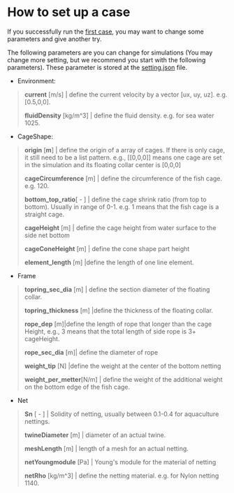 # How to set up a case

If you successfully run the [first case](./../Example/README.MD), you may want to change some parameters and give another try.



The following parameters are you can change for simulations (You may change more setting, but we recommend you start with the following parameters).
These parameter is stored at the [setting.json](./../Example/setting.json) file.

* Environment:

> **current** [m/s]  | define the current velocity by a vector [ux, uy, uz]. e.g. [0.5,0,0].
>
> **fluidDensity** [kg/m^3] | define the fluid density. e.g. for sea water 1025.

* CageShape:

> **origin** [**m**] | define the origin of a array of cages. If there is only cage, it still need to be a list pattern. e.g., [[0,0,0]] means one cage are set in the simulation and its floating collar center is [0,0,0]
>
> **cageCircumference** [m] | define the circumference of the fish cage. e.g. 120.
>
> **bottom_top_ratio**[ - ] | define the cage shrink ratio (from top to bottom). Usually in range of 0-1.  e.g. 1 means that the fish cage is a straight cage. 
>
> **cageHeight** [m] | define the cage height from water surface to the side net bottom
>
> **cageConeHeight** [m] | define the cone shape part height
>
> **element_length** [m]  |define the length of one line element.

* Frame

> **topring_sec_dia** [m] | define the section diameter of the floating collar.
>
> **topring_thickness** [m] |define the thickness of the floating collar.
>
> **rope_dep** [m]|define the length of rope that longer than the cage Height, e.g., 3 means that the total length of side rope is 3+ cageHeight.
>
> **rope_sec_dia** [m]| define the diameter of rope
>
> **weight_tip** [N] |define the weight at the center of the bottom netting
>
> **weight_per_metter**[N/m] | define the weight of the additional weight on the bottom edge of the fish cage.

* Net

> **Sn** [ - ] | Solidity of netting, usually between 0.1-0.4 for aquaculture nettings.
>
> **twineDiameter** [m] | diameter of an actual twine.
>
> **meshLength** [m] | length of a mesh for an actual netting.
>
> **netYoungmodule** [Pa] | Young's module for the material of netting
>
> **netRho** [kg/m^3] | define the netting material. e.g. for Nylon netting 1140.

